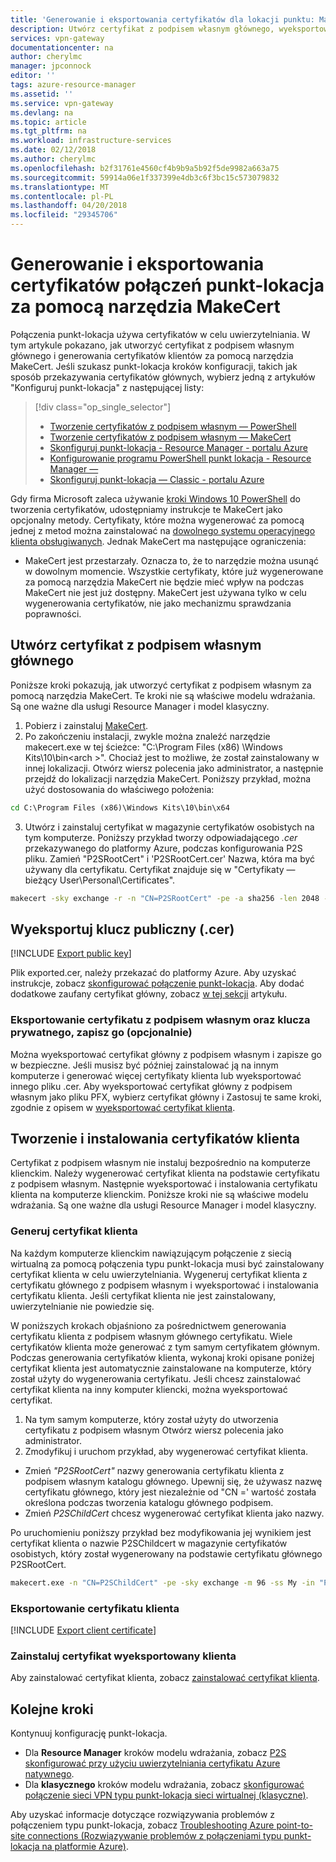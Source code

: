 ```yaml
---
title: 'Generowanie i eksportowania certyfikatów dla lokacji punktu: MakeCert: Azure | Dokumentacja firmy Microsoft'
description: Utwórz certyfikat z podpisem własnym głównego, wyeksportować klucz publiczny i generowania certyfikatów klientów za pomocą narzędzia MakeCert.
services: vpn-gateway
documentationcenter: na
author: cherylmc
manager: jpconnock
editor: ''
tags: azure-resource-manager
ms.assetid: ''
ms.service: vpn-gateway
ms.devlang: na
ms.topic: article
ms.tgt_pltfrm: na
ms.workload: infrastructure-services
ms.date: 02/12/2018
ms.author: cherylmc
ms.openlocfilehash: b2f31761e4560cf4b9b9a5b92f5de9982a663a75
ms.sourcegitcommit: 59914a06e1f337399e4db3c6f3bc15c573079832
ms.translationtype: MT
ms.contentlocale: pl-PL
ms.lasthandoff: 04/20/2018
ms.locfileid: "29345706"
---
```

# <a name="generate-and-export-certificates-for-point-to-site-connections-using-makecert"></a>Generowanie i eksportowania certyfikatów połączeń punkt-lokacja za pomocą narzędzia MakeCert

Połączenia punkt-lokacja używa certyfikatów w celu uwierzytelniania. W tym artykule pokazano, jak utworzyć certyfikat z podpisem własnym głównego i generowania certyfikatów klientów za pomocą narzędzia MakeCert. Jeśli szukasz punkt-lokacja kroków konfiguracji, takich jak sposób przekazywania certyfikatów głównych, wybierz jedną z artykułów "Konfiguruj punkt-lokacja" z następującej listy:

> [!div class="op_single_selector"]
> * [Tworzenie certyfikatów z podpisem własnym — PowerShell](vpn-gateway-certificates-point-to-site.md)
> * [Tworzenie certyfikatów z podpisem własnym — MakeCert](vpn-gateway-certificates-point-to-site-makecert.md)
> * [Skonfiguruj punkt-lokacja - Resource Manager - portalu Azure](vpn-gateway-howto-point-to-site-resource-manager-portal.md)
> * [Konfigurowanie programu PowerShell punkt lokacja - Resource Manager —](vpn-gateway-howto-point-to-site-rm-ps.md)
> * [Skonfiguruj punkt-lokacja — Classic - portalu Azure](vpn-gateway-howto-point-to-site-classic-azure-portal.md)
> 
> 

Gdy firma Microsoft zaleca używanie [kroki Windows 10 PowerShell](vpn-gateway-certificates-point-to-site.md) do tworzenia certyfikatów, udostępniamy instrukcje te MakeCert jako opcjonalny metody. Certyfikaty, które można wygenerować za pomocą jednej z metod można zainstalować na [dowolnego systemu operacyjnego klienta obsługiwanych](vpn-gateway-howto-point-to-site-resource-manager-portal.md#faq). Jednak MakeCert ma następujące ograniczenia:

* MakeCert jest przestarzały. Oznacza to, że to narzędzie można usunąć w dowolnym momencie. Wszystkie certyfikaty, które już wygenerowane za pomocą narzędzia MakeCert nie będzie mieć wpływ na podczas MakeCert nie jest już dostępny. MakeCert jest używana tylko w celu wygenerowania certyfikatów, nie jako mechanizmu sprawdzania poprawności.

## <a name="rootcert"></a>Utwórz certyfikat z podpisem własnym głównego

Poniższe kroki pokazują, jak utworzyć certyfikat z podpisem własnym za pomocą narzędzia MakeCert. Te kroki nie są właściwe modelu wdrażania. Są one ważne dla usługi Resource Manager i model klasyczny.

1. Pobierz i zainstaluj [MakeCert](https://msdn.microsoft.com/library/windows/desktop/aa386968(v=vs.85).aspx).
2. Po zakończeniu instalacji, zwykle można znaleźć narzędzie makecert.exe w tej ścieżce: "C:\Program Files (x86) \Windows Kits\10\bin\<arch >". Chociaż jest to możliwe, że został zainstalowany w innej lokalizacji. Otwórz wiersz polecenia jako administrator, a następnie przejdź do lokalizacji narzędzia MakeCert. Poniższy przykład, można użyć dostosowania do właściwego położenia:

  ```cmd
  cd C:\Program Files (x86)\Windows Kits\10\bin\x64
  ```
3. Utwórz i zainstaluj certyfikat w magazynie certyfikatów osobistych na tym komputerze. Poniższy przykład tworzy odpowiadającego *.cer* przekazywanego do platformy Azure, podczas konfigurowania P2S pliku. Zamień "P2SRootCert" i 'P2SRootCert.cer' Nazwa, która ma być używany dla certyfikatu. Certyfikat znajduje się w "Certyfikaty — bieżący User\Personal\Certificates".

  ```cmd
  makecert -sky exchange -r -n "CN=P2SRootCert" -pe -a sha256 -len 2048 -ss My
  ```

## <a name="cer"></a>Wyeksportuj klucz publiczny (.cer)

[!INCLUDE [Export public key](../../includes/vpn-gateway-certificates-export-public-key-include.md)]

Plik exported.cer, należy przekazać do platformy Azure. Aby uzyskać instrukcje, zobacz [skonfigurować połączenie punkt-lokacja](vpn-gateway-howto-point-to-site-resource-manager-portal.md#uploadfile). Aby dodać dodatkowe zaufany certyfikat główny, zobacz [w tej sekcji](vpn-gateway-howto-point-to-site-resource-manager-portal.md#add) artykułu.

### <a name="export-the-self-signed-certificate-and-private-key-to-store-it-optional"></a>Eksportowanie certyfikatu z podpisem własnym oraz klucza prywatnego, zapisz go (opcjonalnie)

Można wyeksportować certyfikat główny z podpisem własnym i zapisze go w bezpieczne. Jeśli musisz być później zainstalować ją na innym komputerze i generować więcej certyfikaty klienta lub wyeksportować innego pliku .cer. Aby wyeksportować certyfikat główny z podpisem własnym jako pliku PFX, wybierz certyfikat główny i Zastosuj te same kroki, zgodnie z opisem w [wyeksportować certyfikat klienta](#clientexport).

## <a name="create-and-install-client-certificates"></a>Tworzenie i instalowania certyfikatów klienta

Certyfikat z podpisem własnym nie instaluj bezpośrednio na komputerze klienckim. Należy wygenerować certyfikat klienta na podstawie certyfikatu z podpisem własnym. Następnie wyeksportować i instalowania certyfikatu klienta na komputerze klienckim. Poniższe kroki nie są właściwe modelu wdrażania. Są one ważne dla usługi Resource Manager i model klasyczny.

### <a name="clientcert"></a>Generuj certyfikat klienta

Na każdym komputerze klienckim nawiązującym połączenie z siecią wirtualną za pomocą połączenia typu punkt-lokacja musi być zainstalowany certyfikat klienta w celu uwierzytelniania. Wygeneruj certyfikat klienta z certyfikatu głównego z podpisem własnym i wyeksportować i instalowania certyfikatu klienta. Jeśli certyfikat klienta nie jest zainstalowany, uwierzytelnianie nie powiedzie się. 

W poniższych krokach objaśniono za pośrednictwem generowania certyfikatu klienta z podpisem własnym głównego certyfikatu. Wiele certyfikatów klienta może generować z tym samym certyfikatem głównym. Podczas generowania certyfikatów klienta, wykonaj kroki opisane poniżej certyfikat klienta jest automatycznie zainstalowane na komputerze, który został użyty do wygenerowania certyfikatu. Jeśli chcesz zainstalować certyfikat klienta na inny komputer kliencki, można wyeksportować certyfikat.
 
1. Na tym samym komputerze, który został użyty do utworzenia certyfikatu z podpisem własnym Otwórz wiersz polecenia jako administrator.
2. Zmodyfikuj i uruchom przykład, aby wygenerować certyfikat klienta.
  * Zmień *"P2SRootCert"* nazwy generowania certyfikatu klienta z podpisem własnym katalogu głównego. Upewnij się, że używasz nazwę certyfikatu głównego, który jest niezależnie od "CN =' wartość została określona podczas tworzenia katalogu głównego podpisem.
  * Zmień *P2SChildCert* chcesz wygenerować certyfikat klienta jako nazwy.

  Po uruchomieniu poniższy przykład bez modyfikowania jej wynikiem jest certyfikat klienta o nazwie P2SChildcert w magazynie certyfikatów osobistych, który został wygenerowany na podstawie certyfikatu głównego P2SRootCert.

  ```cmd
  makecert.exe -n "CN=P2SChildCert" -pe -sky exchange -m 96 -ss My -in "P2SRootCert" -is my -a sha256
  ```

### <a name="clientexport"></a>Eksportowanie certyfikatu klienta

[!INCLUDE [Export client certificate](../../includes/vpn-gateway-certificates-export-client-cert-include.md)]

### <a name="install"></a>Zainstaluj certyfikat wyeksportowany klienta

Aby zainstalować certyfikat klienta, zobacz [zainstalować certyfikat klienta](point-to-site-how-to-vpn-client-install-azure-cert.md).

## <a name="next-steps"></a>Kolejne kroki

Kontynuuj konfigurację punkt-lokacja. 

* Dla **Resource Manager** kroków modelu wdrażania, zobacz [P2S skonfigurować przy użyciu uwierzytelniania certyfikatu Azure natywnego](vpn-gateway-howto-point-to-site-resource-manager-portal.md).
* Dla **klasycznego** kroków modelu wdrażania, zobacz [skonfigurować połączenie sieci VPN typu punkt-lokacja sieci wirtualnej (klasyczne)](vpn-gateway-howto-point-to-site-classic-azure-portal.md).

Aby uzyskać informacje dotyczące rozwiązywania problemów z połączeniem typu punkt-lokacja, zobacz [Troubleshooting Azure point-to-site connections (Rozwiązywanie problemów z połączeniami typu punkt-lokacja na platformie Azure)](vpn-gateway-troubleshoot-vpn-point-to-site-connection-problems.md).